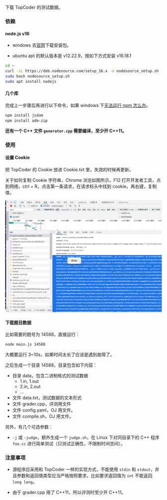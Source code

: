 下载 TopCoder 的测试数据。

### 依赖

#### node.js v16

- windows 去[官网](https://nodejs.org/zh-cn/)下载安装包。 

- ubuntu apt 的默认版本是 v12.22.9，按如下方式安装 v16.18.1

```bash
cd ~
curl -sL https://deb.nodesource.com/setup_16.x -o nodesource_setup.sh
sudo bash nodesource_setup.sh
sudo apt install nodejs
```

#### 几个库

完成上一步骤后再进行以下命令，如果 windows 下[无法运行 npm 怎么办](https://blog.csdn.net/oYinHeZhiGuang/article/details/124713422)。

```bash
npm install jsdom
npm install adm-zip
```

**还有一个 C++ 文件 `generator.cpp` 需要编译，至少开 C++11。**

### 使用

#### 设置 Cookie

把 TopCoder 的 Cookie 放进 Cookie.txt 里，失效的时候再更新。

关于如何复制 Cookie 字符串，Chrome 浏览如图所示，F12 打开开发者工具，点到网络，ctrl + R，点击第一条请求，在请求标头中找到 cookie，再右键，复制值。

![](1.png)

#### 下载题目数据

比如需要的题号为 14588，直接运行：

```bash
node main.js 14588
```

大概要运行 3~10s，如果时间太长了应该是遇到故障了。

之后生成一个目录 14588，目录包含如下内容：

- 目录 data，包含二进制格式的测试数据
  - 1.in, 1.out
  - 2.in, 2.out
  - ...
- 文件 data.txt，测试数据的文本形式
- 文件 grader.cpp，评测用文件
- 文件 config.yaml，OJ 用文件。
- 文件 compile.sh，OJ 用文件。

另外，有几个可选参数：

- `-j` 或 `-judge`，额外生成一个 `judge.sh`，在 Linux 下对同目录下的 C++ 程序 `foo.cc` 进行简单测试（只测试正确性，不限制时间空间）。

### 注意事项

- 源程序应采用和 TopCoder 一样的实现方式，不能使用 `stdin` 和 `stdout`，并且参数和返回值类型应当严格按照要求，比如要求返回值为 `int` 不能返回 `long long`。

- 由于 grader.cpp 用了 C++11，所以评测时至少开 C++11。
